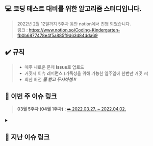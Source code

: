 ## 💻 코딩 테스트 대비를 위한 알고리즘 스터디입니다.   

> 2022년 2월 12일까지 5주차 동안 notion에서 진행 되었습니다.   
링크 :  <https://www.notion.so/Coding-Kindergarten-fb0b6877478e4f5a885f9d63d84dda69>

## ✔️ 규칙
> * 매주 새로운 문제 **Issue**로 업로드
> * 커밋시 이슈 레퍼런스 (가독성을 위해 가능한 일주일에 한번만 커밋 🔥)
> * 최신 버전 ***풀 받고 푸시하셈 !!***

## 🔗 이번 주 이슈 링크

> **03월 5주차 (04월 1주차)** : <a href = "https://github.com/qkd1101/AlgorithmStudy/issues/7"> ➡️ 2022.03.27. ~ 2022.04.02. </a>

<details>
<summary><h2>🔗 지난 이슈 링크</h2></summary>
<div markdown="1">

  > * **03월 4주차** : <a href = "https://github.com/qkd1101/AlgorithmStudy/issues/6"> ➡️ 2022.03.20. ~ 2022.03.26. </a>
  >
  > * **03월 3주차** : <a href = "https://github.com/qkd1101/AlgorithmStudy/issues/5"> ➡️ 2022.03.13. ~ 2022.03.19. </a>
  >
  > * **03월 2주차** : <a href = "https://github.com/qkd1101/AlgorithmStudy/issues/4"> ➡️ 2022.03.06. ~ 2022.03.12. </a>
  >
  > * **02월 5주차 (03월 1주차)** : <a href = "https://github.com/qkd1101/AlgorithmStudy/issues/3"> ➡️ 2022.02.27. ~ 2022.03.05. </a>
  >
  > * **02월 4주차** : <a href = "https://github.com/qkd1101/AlgorithmStudy/issues/2"> ➡️ 2022.02.20. ~ 2022.02.26. </a>
  >
  > * **02월 3주차** : <a href = "https://github.com/qkd1101/AlgorithmStudy/issues/1"> ➡️ 2022.02.13. ~ 2022.02.19. 
  > 
  > * **03월 5주차 (04월 1주차)** : <a href = "https://github.com/qkd1101/AlgorithmStudy/issues/7"> ➡️ 2022.03.27. ~ 2022.04.02.
  
</details>
